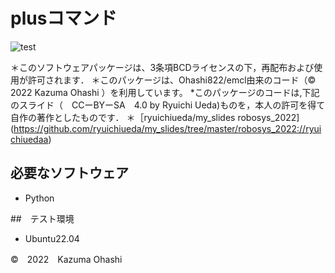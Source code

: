 # plusコマンド
![test](https://github.com/Ohashi822/robosys2022/actions/workflows/test.yml/badge.svg)

＊このソフトウェアパッケージは、3条項BCDライセンスの下，再配布および使用が許可されます．
＊このパッケージは、Ohashi822/emcl由来のコード（©　2022 Kazuma Ohashi ）を利用しています。
*このパッケージのコードは,下記のスライド（　CCーBYーSA　4.0 by Ryuichi Ueda)ものを，本人の許可を得て自作の著作としたものです．
＊［ryuichiueda/my_slides robosys_2022](https://github.com/ryuichiueda/my_slides/tree/master/robosys_2022://ryuichiuedaa)

## 必要なソフトウェア
* Python

##　テスト環境
* Ubuntu22.04

©　2022　Kazuma Ohashi

